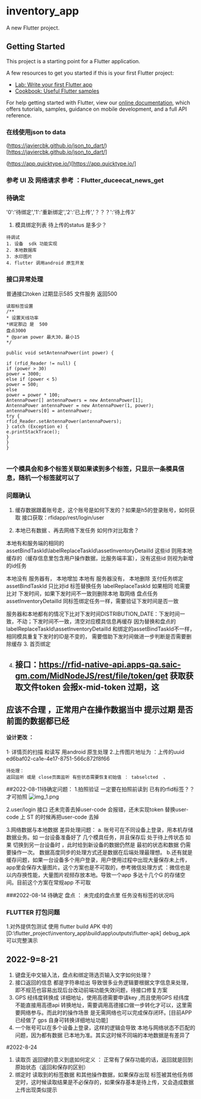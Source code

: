 # inventory_app

A new Flutter project.

## Getting Started

This project is a starting point for a Flutter application.

A few resources to get you started if this is your first Flutter project:

- [Lab: Write your first Flutter app](https://flutter.dev/docs/get-started/codelab)
- [Cookbook: Useful Flutter samples](https://flutter.dev/docs/cookbook)

For help getting started with Flutter, view our
[online documentation](https://flutter.dev/docs), which offers tutorials,
samples, guidance on mobile development, and a full API reference.

###  在线使用json to  data 
(https://javiercbk.github.io/json_to_dart/)[https://javiercbk.github.io/json_to_dart/]

(https://app.quicktype.io/)[https://app.quicktype.io/]

### 参考  UI  及 网络请求 参考  ：Flutter_duceecat_news_get

### 待确定
'0':'待绑定','1':'重新绑定','2':'已上传','？？？':'待上传3'
1. 模具绑定列表    待上传的status 是多少？

```text
待调试
1. 设备  sdk 功能实现
2. 本地数据库
3. 水印图片
4. flutter 调用android 原生开发
```



### 接口异常处理
普通接口token 过期显示585
文件服务  返回500


```
读取标签设置
/**
* 设置天线功率
*绑定那边 是  500
盘点3000
* @param power 最大30，最小15
*/

public void setAntennaPower(int power) {

if (rfid_Reader != null) {
if (power > 30)
power = 3000;
else if (power < 5)
power = 500;
else
power = power * 100;
AntennaPower[] antennaPowers = new AntennaPower[1];
AntennaPower antennaPower = new AntennaPower(1, power);
antennaPowers[0] = antennaPower;
try {
rfid_Reader.setAntennaPower(antennaPowers);
} catch (Exception e) {
e.printStackTrace();
}
}
}


```




### 一个模具会和多个标签关联如果读到多个标签，只显示一条模具信息，随机一个标签就可以了


### 问题确认
1. 缓存数据跟着账号走，这个账号是如何下发的？如果是h5的登录账号，如何获取
接口获取：rfidapp/rest/login/user
   
2. 本地已有数据  、再去网络下发任务 如何作对比取舍？

本地有和服务端的相同的 assetBindTaskId\labelReplaceTaskId\assetInventoryDetailId 
这些id 则用本地缓存的（缓存信息里包含用户操作数据，比服务端丰富），没有这些id 则视为新增的id任务

本地没有 服务器有，  本地增加
本地有   服务器没有， 本地删除
支付任务绑定 assetBindTaskId  只比对id
标签替换任务 labelReplaceTaskId  如果相同 哈需要比对 下发时间，如果下发时间不一致则删除本地 取网络
盘点任务  assetInventoryDetailId   同标签绑定任务一样，需要验证下发时间是否一致



服务器和本地都有的情况下比对下发时间DISTRIBUTION_DATE：下发时间一致，不动；下发时间不一致，清空对应模具信息再缓存
因为替换和盘点的labelReplaceTaskId\assetInventoryDetailId  和绑定的assetBindTaskId不一样，相同模具重复下发时的ID是不变的，
需要借助下发时间做进一步判断是否需要删除缓存
3. 首页绑定




4. ## 接口：https://rfid-native-api.apps-qa.saic-gm.com/MidNodeJS/rest/file/token/get   获取获取文件token 会报x-mid-token 过期，这
## 应该不合理 ，正常用户在操作数据当中 提示过期  是否前面的数据都已经



#### 设计更改 ：
1· 详情页的扫描 和读写 用android 原生处理
2.上传图片地址为   ：上传的uuid  ed6baf02-ca1e-4e17-8751-566c872f8f66 


```text
待处理：
返回监听 或是 close页面监听 有些状态需要恢复初始值 ： tabselcted  、

```

##2022-08-11待确定问题：
1.拍照验证  一定要在拍照前读到 已有的rfid标签？？才可拍照
![img_1.png](img_1.png)

2.user/login 接口 还未完善去掉user-code 会报错，还未实现token 替换user-code
上 ST 的时候再把user-code 去掉


3.网络数据与本地数据 差异处理问题：
a. 账号可在不同设备上登录，用本机存储数据业务。如 一台设备准备好了 几个模具任务，并且保存后 处于待上传状态
如果 切换到另一台设备时 ，此时给到新设备的数据仍然是 最初的状态和数据 仍需要操作一次。 数据高度同步的处理方式还是数据在后端处理最理想。
b.还有就是缓存问题，如果一台设备多个用户登录，用户使用过程中出现大量保存未上传，app里会保存大量图片。这个方案也是不可取的，参考微信处理方式
：微信也是以内存换性能，大量图片视频存放本地。导致一个app 多达十几个G 的存储空间。目前这个方案在常规app 不可取





###2022-08-14 待确定
盘点 ： 未完成的盘点里 任务没有标签的状况吗


###  FLUTTER 打包问题
1.对外提供包测试   使用 flutter build  APK  中的[D:\flutter_project\inventory_app\build\app\outputs\flutter-apk] debug_apk 
可以完整演示




##  2022-9=8-21
1. 键盘无中文输入法，盘点和绑定筛选页输入文字如何处理？
2. 接口返回的信息 都是字符串给出 导致很多业务逻辑要根据文字信息来处理，即不规范也容易出现后台改动前端功能失效问题，待接口修复方案
3. GPS 经纬度转换成 详细地址，使用高德需要申请key ,而且使用GPS 经纬度 不能直接用高德api 转换地址，需要调用高德接口做一步转化才可以，这里需要网络参与。而此时的操作场景
是无需网络也可以完成保存闭环。[目前APP已经做了 gps 自身可转换详细地址功能]
4. 一个账号可以在多个设备上登录，这样的逻辑会导致 本地与网络状态不匹配的问题，因为都有数据 已本地为准。其实这时候不同端的本地数据是有差异了



#2022-8-24
1. 读取页  返回键的意义到底如何定义 ： 正常有了保存功能的话，返回就是回到原始状态（返回和保存的区别）
2. 绑定时 读取到的标签数据 和其他操作数据，如果保存出现 标签被其他任务绑定时，这时候读取结果是不必保存的，如果保存基本是待上传，又会造成数据上传出现类似提示







